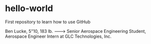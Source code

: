 # hello-world
First repository to learn how to use GitHub

Ben Lucke, 5"10, 183 lb. ---> Senior Aerospace Engineering Student, Aerospace Engineer Intern at GLC Technologies, Inc.

